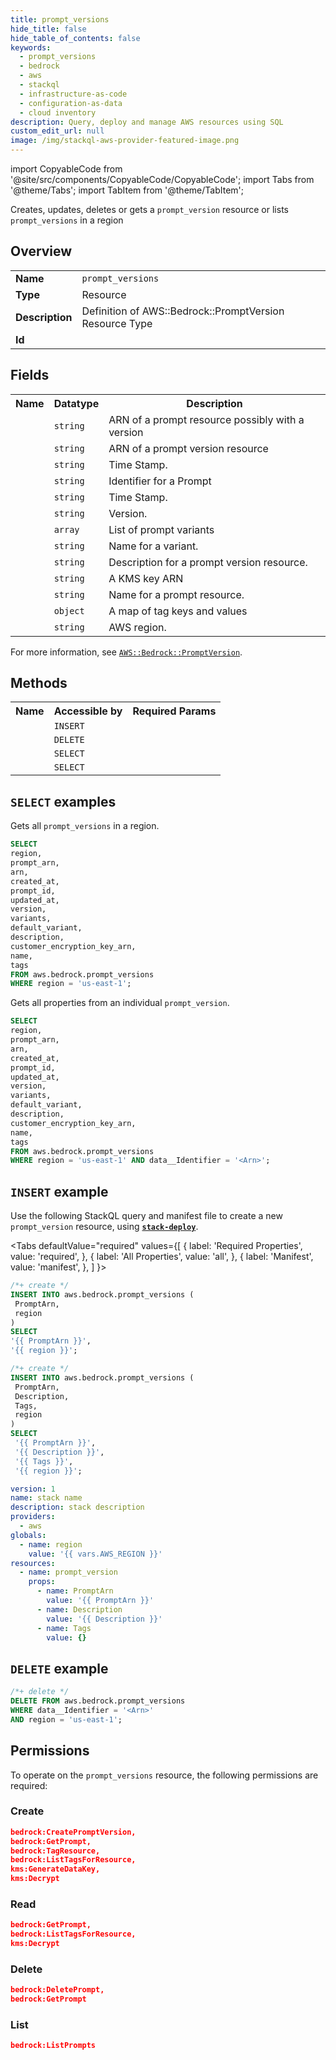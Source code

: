 ```yaml
---
title: prompt_versions
hide_title: false
hide_table_of_contents: false
keywords:
  - prompt_versions
  - bedrock
  - aws
  - stackql
  - infrastructure-as-code
  - configuration-as-data
  - cloud inventory
description: Query, deploy and manage AWS resources using SQL
custom_edit_url: null
image: /img/stackql-aws-provider-featured-image.png
---
```


import CopyableCode from '@site/src/components/CopyableCode/CopyableCode';
import Tabs from '@theme/Tabs';
import TabItem from '@theme/TabItem';

Creates, updates, deletes or gets a <code>prompt_version</code> resource or lists <code>prompt_versions</code> in a region

## Overview
<table>
<tbody>
<tr><td><b>Name</b></td><td><code>prompt_versions</code></td></tr>
<tr><td><b>Type</b></td><td>Resource</td></tr>
<tr><td><b>Description</b></td><td>Definition of AWS::Bedrock::PromptVersion Resource Type</td></tr>
<tr><td><b>Id</b></td><td><CopyableCode code="aws.bedrock.prompt_versions" /></td></tr>
</tbody>
</table>

## Fields
<table>
<tbody>
<tr><th>Name</th><th>Datatype</th><th>Description</th></tr><tr><td><CopyableCode code="prompt_arn" /></td><td><code>string</code></td><td>ARN of a prompt resource possibly with a version</td></tr>
<tr><td><CopyableCode code="arn" /></td><td><code>string</code></td><td>ARN of a prompt version resource</td></tr>
<tr><td><CopyableCode code="created_at" /></td><td><code>string</code></td><td>Time Stamp.</td></tr>
<tr><td><CopyableCode code="prompt_id" /></td><td><code>string</code></td><td>Identifier for a Prompt</td></tr>
<tr><td><CopyableCode code="updated_at" /></td><td><code>string</code></td><td>Time Stamp.</td></tr>
<tr><td><CopyableCode code="version" /></td><td><code>string</code></td><td>Version.</td></tr>
<tr><td><CopyableCode code="variants" /></td><td><code>array</code></td><td>List of prompt variants</td></tr>
<tr><td><CopyableCode code="default_variant" /></td><td><code>string</code></td><td>Name for a variant.</td></tr>
<tr><td><CopyableCode code="description" /></td><td><code>string</code></td><td>Description for a prompt version resource.</td></tr>
<tr><td><CopyableCode code="customer_encryption_key_arn" /></td><td><code>string</code></td><td>A KMS key ARN</td></tr>
<tr><td><CopyableCode code="name" /></td><td><code>string</code></td><td>Name for a prompt resource.</td></tr>
<tr><td><CopyableCode code="tags" /></td><td><code>object</code></td><td>A map of tag keys and values</td></tr>
<tr><td><CopyableCode code="region" /></td><td><code>string</code></td><td>AWS region.</td></tr>
</tbody>
</table>

For more information, see <a href="https://docs.aws.amazon.com/AWSCloudFormation/latest/UserGuide/aws-resource-bedrock-promptversion.html"><code>AWS::Bedrock::PromptVersion</code></a>.

## Methods

<table>
<tbody>
  <tr>
    <th>Name</th>
    <th>Accessible by</th>
    <th>Required Params</th>
  </tr>
  <tr>
    <td><CopyableCode code="create_resource" /></td>
    <td><code>INSERT</code></td>
    <td><CopyableCode code="PromptArn, region" /></td>
  </tr>
  <tr>
    <td><CopyableCode code="delete_resource" /></td>
    <td><code>DELETE</code></td>
    <td><CopyableCode code="data__Identifier, region" /></td>
  </tr>
  <tr>
    <td><CopyableCode code="list_resources" /></td>
    <td><code>SELECT</code></td>
    <td><CopyableCode code="region" /></td>
  </tr>
  <tr>
    <td><CopyableCode code="get_resource" /></td>
    <td><code>SELECT</code></td>
    <td><CopyableCode code="data__Identifier, region" /></td>
  </tr>
</tbody>
</table>

## `SELECT` examples
Gets all <code>prompt_versions</code> in a region.
```sql
SELECT
region,
prompt_arn,
arn,
created_at,
prompt_id,
updated_at,
version,
variants,
default_variant,
description,
customer_encryption_key_arn,
name,
tags
FROM aws.bedrock.prompt_versions
WHERE region = 'us-east-1';
```
Gets all properties from an individual <code>prompt_version</code>.
```sql
SELECT
region,
prompt_arn,
arn,
created_at,
prompt_id,
updated_at,
version,
variants,
default_variant,
description,
customer_encryption_key_arn,
name,
tags
FROM aws.bedrock.prompt_versions
WHERE region = 'us-east-1' AND data__Identifier = '<Arn>';
```

## `INSERT` example

Use the following StackQL query and manifest file to create a new <code>prompt_version</code> resource, using [__`stack-deploy`__](https://pypi.org/project/stack-deploy/).

<Tabs
    defaultValue="required"
    values={[
      { label: 'Required Properties', value: 'required', },
      { label: 'All Properties', value: 'all', },
      { label: 'Manifest', value: 'manifest', },
    ]
}>
<TabItem value="required">

```sql
/*+ create */
INSERT INTO aws.bedrock.prompt_versions (
 PromptArn,
 region
)
SELECT 
'{{ PromptArn }}',
'{{ region }}';
```
</TabItem>
<TabItem value="all">

```sql
/*+ create */
INSERT INTO aws.bedrock.prompt_versions (
 PromptArn,
 Description,
 Tags,
 region
)
SELECT 
 '{{ PromptArn }}',
 '{{ Description }}',
 '{{ Tags }}',
 '{{ region }}';
```
</TabItem>
<TabItem value="manifest">

```yaml
version: 1
name: stack name
description: stack description
providers:
  - aws
globals:
  - name: region
    value: '{{ vars.AWS_REGION }}'
resources:
  - name: prompt_version
    props:
      - name: PromptArn
        value: '{{ PromptArn }}'
      - name: Description
        value: '{{ Description }}'
      - name: Tags
        value: {}

```
</TabItem>
</Tabs>

## `DELETE` example

```sql
/*+ delete */
DELETE FROM aws.bedrock.prompt_versions
WHERE data__Identifier = '<Arn>'
AND region = 'us-east-1';
```

## Permissions

To operate on the <code>prompt_versions</code> resource, the following permissions are required:

### Create
```json
bedrock:CreatePromptVersion,
bedrock:GetPrompt,
bedrock:TagResource,
bedrock:ListTagsForResource,
kms:GenerateDataKey,
kms:Decrypt
```

### Read
```json
bedrock:GetPrompt,
bedrock:ListTagsForResource,
kms:Decrypt
```

### Delete
```json
bedrock:DeletePrompt,
bedrock:GetPrompt
```

### List
```json
bedrock:ListPrompts
```

